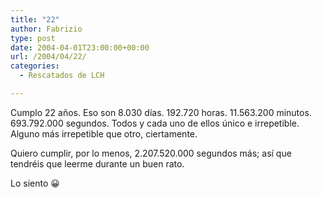 ```yaml
---
title: "22"
author: Fabrizio
type: post
date: 2004-04-01T23:00:00+00:00
url: /2004/04/22/
categories:
  - Rescatados de LCH

---
```

Cumplo 22 años. Eso son 8.030 días. 192.720 horas. 11.563.200 minutos. 693.792.000 segundos. Todos y cada uno de ellos único e irrepetible. Alguno más irrepetible que otro, ciertamente. 

Quiero cumplir, por lo menos, 2.207.520.000 segundos más; así que tendréis que leerme durante un buen rato.

Lo siento 😀